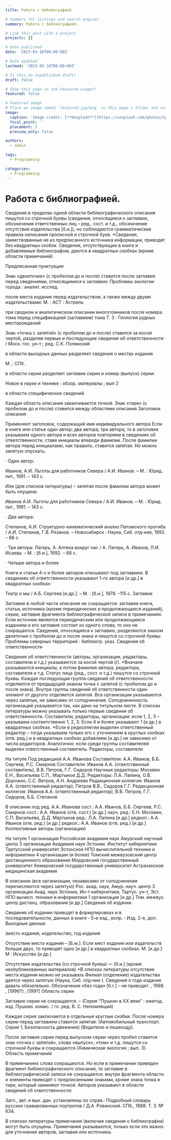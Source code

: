 ```yaml
---
title: Работа с библиографией.

# Summary for listings and search engines
summary: Работа с библиографией.

# Link this post with a project
projects: []

# Date published
date: '2023-03-16T00:00:00Z'

# Date updated
lastmod: '2023-03-16T00:00:00Z'

# Is this an unpublished draft?
draft: false

# Show this page in the Featured widget?
featured: false

# Featured image
# Place an image named `featured.jpg/png` in this page's folder and customize its options here.
image:
  caption: 'Image credit: [**Unsplash**](https://unsplash.com/photos/CpkOjOcXdUY)'
  focal_point: ''
  placement: 2
  preview_only: false

authors:
  - admin

tags:
  - Programming

categories:
  - Programming
---
```

# Работа с библиографией.

Сведения в пределах одной области библиографического описания пишутся со строчной буквы (сведения, относящиеся к заглавию, обозначения ответственных лиц – ред., сост. и т.д., обозначение отсутствия издательства [б.и.]), но соблюдаются грамматические правила написания прописной и строчной букв. *Сведения, заимствованные не из предписанного источника информации, приводят без квадратных скобок. Сведения, отсутствующие в книге и добавляемые библиографом, даются в квадратных скобках (кроме области примечаний)

Предписанная пунктуация

Знак «двоеточие» (с пробелом до и после) ставится после заглавия перед сведениями, относящимися к заглавию: Проблемы экологии города : аналит. исслед.

после места издания перед издательством, а также между двумя издательствами: М. : АСТ : Астрель

при сводном и аналитическом описании многотомников после номера тома перед спецификацией (заглавием) тома Т. 3 : Геология рудных месторождений

Знак «точка с запятой» (с пробелом до и после) ставится за косой чертой, разделяя первые и последующие сведения об ответственности / Моск. гос. ун-т ; ред. С.К. Полянский

в области выходных данных разделяет сведения о местах издания

М. ; СПб.

в области серии разделяет заглавие серии и номер (выпуск) серии:

Новое в науке и технике : обзор. материалы ; вып 2

в области специфических сведений

Каждая область описания заканчивается точкой. Знак «тире» (с пробелом до и после) ставится между областями описания Заголовок описания

Применяют заголовок, содержащий имя индивидуального автора Если в книге или статье один автор; два автора; три автора, то в заголовке указываем одного автора и всех авторов повторяем в сведениях об ответственности, ставя инициалы впереди фамилии. После фамилии автора перед инициалами, как правило, ставится запятая. Но можно запятую опускать.

· Один автор:

Иванов, А.И. Льготы для работников Севера / А.И. Иванов. – М. : Юрид. лит., 1991. – 143 с.

Или (для списков литературы) – запятая после фамилии автора может быть опущена:

Иванов А.И. Льготы для работников Севера / А.И. Иванов. – М. : Юрид. лит., 1991. – 143 с.

· Два автора:

Степанов, А.И. Структурно-кинематический анализ Патомского прогиба / А.И. Степанов, Г.В. Рязанов. – Новосибирск : Наука, Сиб. отд-ние, 1992. – 88 с.

· Три автора: Лагерь, А. Аптека вокруг нас / А. Лагерь, А. Иванов, Л.И. Исаева. – М. : [б.и.], 1992. – 68 с.

· Четыре автора и более

Книги и статьи 4-х и более авторов описывают под заглавием. В сведениях об ответственности указывают 1-го автора [и др.] в квадратных скобках:

Театр и мы / А.Б. Сергеев [и др.]. – М. : [б.и.], 1978. –115 с. Заглавие

Заглавие в любой части описания не сокращается: заглавие книги, статьи, источника (кроме периодических и продолжающихся изданий), серии, заглавие фрагмента библиографической записи в примечаниях. Если источник является периодическим или продолжающимся изданием и его заглавие состоит из одного слова, то оно не сокращается. Сведения, относящиеся к заглавию, разделяются знаком двоеточие с пробелом до и после знака и пишутся со строчной буквы: Проблемы северных территорий : библиогр. указ. Сведения об ответственности

Сведения об ответственности (авторы, организации, редакторы, составители и т.д.) указываются за косой чертой (/). *Вначале указываются инициалы, а потом фамилия автора, редактора, составителя и т.д. Статус лица (ред., сост. и т.д.) пишутся со строчной буквы. Каждая последующая группа сведений об ответственности отделяется от предыдущей знаком точка с запятой (с пробелом до и после знака). Внутри группы сведений об ответственности один элемент от другого отделяется запятой. Все организации указываются через запятые, не зависимо от соподчинения. Соподчиненность организаций указывается так, как дано на титульном листе. В списках литературы можно указывать только первые сведения об ответственности. Составители, редакторы, организации: если 1, 2, 3 – указываем соответственно 1, 2, 3. Если 4 и более указывают 1 [и др.] в квадратных скобках. *Если в редколлегии выделен ответственный редактор – тогда указываем только его с уточнением в круглых скобках (отв. ред.) и в квадратных скобках добавляем [и др.] не зависимо от числа редакторов. Аналогично: если среди группы составителей выделен ответственный составитель. Редакторы, составители

На титуле Под редакцией А.А. Иванова Cоставители: А.А. Иванов, Б.Б. Сергеев, Р.С. Смирнов Составители: Иванов А.А. (ответственный составитель), В.В. Петров, Г.Г. Сидоров Научные редакторы: Москвин Е.Н., Васильева С.П., Мартынов Д.Д. Редакторы: Л.А. Лапина, О.В. Дорожко, С.С. Ветров, А.Н. Андреева Редакционная коллегия: Иванов А.А. (ответственный редактор), Петров В.В., Сидоров Г.Г. Редакционная коллегия: Иванов А.А. (ответственный редактор), В.В. Петров, Г.Г. Сидоров, Б.Б. Степанов

В описании под ред. А.А. Иванова сост.: А.А. Иванов, Б.Б. Сергеев, Р.С. Смирнов сост.: А.А. Иванов (отв. сост.) [и др.] науч. ред.: Е.Н. Москвин, С.П. Васильева, Д.Д. Мартынов ред.: Л.А. Лапина [и др.] редкол.: А.А. Иванов (отв. ред.) [и др.] редкол.: А.А. Иванов (отв. ред.) [и др.] Коллективные авторы (организации)

На титуле 1 организация Российская академия наук Амурский научный центр 3 организации Академия наук Эстонии. Институт кибернетики Тартусский университет Эстонское НПО вычислительной техники и информатики 4 организации (и более) Томский межвузовский центр дистанционного образования Мордовский государственный университет Кемеровский государственный университет Астраханская медицинская академия

В описании (все организации, независимо от соподчинения перечисляются через запятую) Рос. акад. наук, Амур. науч. центр 3 организации Акад. наук Эстонии, Ин-т кибернетики, Тартус. ун-т, Эст. НПО вычисл. техники и информатики 1 организация [и др.] Том. межвуз. центр дистанц. образования [и др.] Сведения об издании

Сведения об издании приводят в формулировках и в последовательности, данных в книге ‑ 5-е изд., испр. ‑ Изд. 2-е, доп. Выходные данные

(место издания, издательство, год издания

Отсутствие места издания – [Б.м.]. Если мест издания или издательств больше двух, то приводят одно [и др.] в квадратных скобках. М. [и др.] М : Искусство [и др.]

Отсутствие издательства (со строчной буквы) — [б.и.] (кроме неопубликованных материалов) *В списках литературы отсутствие места издания можно не указывать Филиал (отделение) издательства дается через запятую (Наука, Сиб. отд-ние ). Сведения о годе издания давать обязательно. Обозначение «без года» [б.г.] – не приводят. , 1998. , [1996?] , [199?] Область серии

Заглавие серии не сокращается. – (Серия “Пушкин в ХХ веке” : ежегод. изд. Пушкин. комис. / гл. ред. В. С. Непомнящий)

Каждая серия заключается в отдельные круглые скобки. После номера серии перед заглавием ставится запятая: (Автомобильный транспорт. Серия 1, Безопасность движения) (Водителю и пешеходу).

После заглавия серии перед выпуском серии через пробел ставится знак «точка с запятой», слова «выпуск», «том» и т.д. пишутся со строчной буквы и сокращаются (Химическая экология ; вып. 3). Область примечаний

В примечаниях слова сокращаются. Но если в примечании приведен фрагмент библиографического описания, то заглавие в библиографической записи не сокращается; внутри фрагмента области и элементы приводят с предписанными знаками, кроме знака точка и тире, который заменяют точкой. Авторов указывают в области сведений об ответственности:

Загл., авт. и вых. дан. установлены по справ.: Подробный словарь русских гравированных портретов / Д.А. Ровинский. СПб., 1888. Т. 3. № 634.

В списках литературы примечания (включая сведения о библиографии) могут быть опущены. Примечания указываются, только если это важно для уточнения авторов, заглавия или источника.


